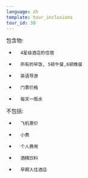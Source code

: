 ```yaml
---
language: zh
template: tour_inclusions
tour_id: 38
---
```

包含物:

*       4星级酒店的住宿

*       所有的早饭, 5顿午餐,6顿晚餐

*       英语导游

*       门票价格

*       每天一瓶水


不包括:

*       飞机票价

*       小费

*       个人费用

*       酒精饮料

*       早期入住酒店




